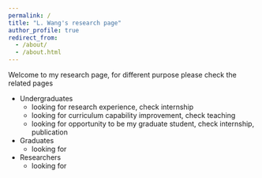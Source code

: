 ```yaml
---
permalink: /
title: "L. Wang's research page"
author_profile: true
redirect_from: 
  - /about/
  - /about.html
---
```


Welcome to my research page, for different purpose please check the related pages

- Undergraduates
  * looking for research experience, check internship
  * looking for curriculum capability improvement, check teaching
  * looking for opportunity to be my graduate student, check internship, publication
- Graduates
  * looking for
- Researchers
  * looking for
